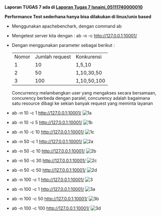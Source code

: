 **Laporan TUGAS 7 ada di <a href="https://github.com/IsnainiNurul/PROGJAR_05111740000010/blob/master/Tugas%207/Laporan%20Tugas%207_Isnaini%20Nurul%20KurniaSari_05111740000010.pdf">Laporan Tugas 7 Isnaini_05111740000010</a>**

**Performance Test sederhana hanya bisa dilakukan di linux/unix based**
- Menggunakan apachebenchark, dengan command ab
- Mengetest server kita dengan : ab -n <jumlahrequest> -c <concurecy> http://127.0.0.1:10001/
- Dengan menggunakan parameter sebagai berikut :
  <table>
 	  <tr>
 		  <td> Nomor </td>
 		  <td> Jumlah request</td>
      <td> Konkurensi</td>
 	  </tr>
 	  <tr>
 		  <td> 1 </td>
 		  <td> 10 </td>
      <td> 1,5,10 </td>
 	  </tr>
    <tr>
      <td> 2 </td>
      <td> 50 </td>
      <td> 1,10,30,50 </td>
    </tr>
     <tr>
      <td> 3 </td>
      <td> 100 </td>
      <td> 1,10,50,100 </td>
    </tr>
   </table>
  Concurrency melambangkan user yang mengakses secara bersamaan, concurency berbeda dengan paralel, concurency adalah bagaimana satu resource dibagi ke sekian banyak request yang meminta layanan

- ab -n 10 -c 1 http://127.0.0.1:10001/
  ![1a](https://user-images.githubusercontent.com/36990780/79158172-11165f00-7e00-11ea-8e30-472dae343a30.png)
- ab -n 10 -c  5 http://127.0.0.1:10001/
  ![1b](https://user-images.githubusercontent.com/36990780/79158254-2db29700-7e00-11ea-86fa-7d3a91d6a504.png)
- ab -n 10 -c 10 http://127.0.0.1:10001/
  ![1c](https://user-images.githubusercontent.com/36990780/79158195-1a073080-7e00-11ea-90a0-0b354964a45d.png)
- ab -n 50 -c 1 http://127.0.0.1:10001/
  ![2a](https://user-images.githubusercontent.com/36990780/79158198-1bd0f400-7e00-11ea-85a5-53606f6336b4.png)
- ab -n 50 -c 10 http://127.0.0.1:10001/
  ![2b](https://user-images.githubusercontent.com/36990780/79158200-1d022100-7e00-11ea-8f42-3a12c2f4e97d.png)
- ab -n 50 -c 30 http://127.0.0.1:10001/
  ![2c](https://user-images.githubusercontent.com/36990780/79158203-1e334e00-7e00-11ea-91d2-a1aaadad1b10.png)
- ab -n 50 -c 50 http://127.0.0.1:10001/
  ![2d](https://user-images.githubusercontent.com/36990780/79158206-1ecbe480-7e00-11ea-8980-eec63f5c2a26.png)
- ab -n 100 -c 1 http://127.0.0.1:10001/
  ![3](https://user-images.githubusercontent.com/36990780/79158454-926df180-7e00-11ea-8e32-bec9ad6440ee.png)
- ab -n 100 -c 1 http://127.0.0.1:10001/
  ![3a](https://user-images.githubusercontent.com/36990780/79158218-212e3e80-7e00-11ea-8de5-8c99c4c62cd3.png)
- ab -n 100 -c 50 http://127.0.0.1:10001/
  ![3b](https://user-images.githubusercontent.com/36990780/79158220-225f6b80-7e00-11ea-9d1f-c88934a0405f.png)
- ab -n 100 -c 100 http://127.0.0.1:10001/
  ![3d](https://user-images.githubusercontent.com/36990780/79158224-23909880-7e00-11ea-977e-2d17d0452aa6.png)
